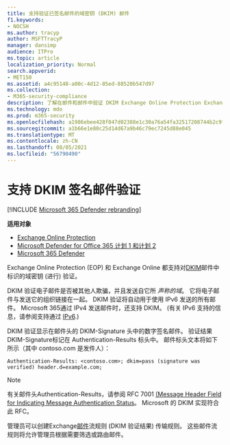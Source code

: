 ```yaml
---
title: 支持验证已签名邮件的域密钥 (DKIM) 邮件
f1.keywords:
- NOCSH
ms.author: tracyp
author: MSFTTracyP
manager: dansimp
audience: ITPro
ms.topic: article
localization_priority: Normal
search.appverid:
- MET150
ms.assetid: a4c95148-a00c-4d12-85ed-88520b547d97
ms.collection:
- M365-security-compliance
description: 了解在邮件和邮件中验证 DKIM Exchange Online Protection Exchange Online
ms.technology: mdo
ms.prod: m365-security
ms.openlocfilehash: a1986ebee428f047d02388e1c30a76a54fa32517208744b2c9fea6cbf327f024
ms.sourcegitcommit: a1b66e1e80c25d14d67a9b46c79ec7245d88e045
ms.translationtype: MT
ms.contentlocale: zh-CN
ms.lasthandoff: 08/05/2021
ms.locfileid: "56790490"
---
```

# <a name="support-for-validation-of-dkim-signed-messages"></a>支持 DKIM 签名邮件验证

[!INCLUDE [Microsoft 365 Defender rebranding](../includes/microsoft-defender-for-office.md)]

**适用对象**
- [Exchange Online Protection](exchange-online-protection-overview.md)
- [Microsoft Defender for Office 365 计划 1 和计划 2](defender-for-office-365.md)
- [Microsoft 365 Defender](../defender/microsoft-365-defender.md)

Exchange Online Protection (EOP) 和 Exchange Online 都支持对[DKIM](https://www.rfc-editor.org/rfc/rfc6376.txt)邮件中标识的域密钥 (进行) 验证。

DKIM 验证电子邮件是否被其他人欺骗，并且发送自它所 *声称的域*。 它将电子邮件与发送它的组织链接在一起。 DKIM 验证将自动用于使用 IPv6 发送的所有邮件。 Microsoft 365通过 IPv4 发送邮件时，还支持 DKIM。  (有关 IPv6 支持的信息，请参阅支持通过 [IPv6](support-for-anonymous-inbound-email-messages-over-ipv6.md).) 

DKIM 验证显示在邮件头的 DKIM-Signature 头中的数字签名邮件。 验证结果DKIM-Signature标记在 Authentication-Results 标头中。 邮件标头文本将如下所示（其中 contoso.com 是发件人）：

 `Authentication-Results: <contoso.com>; dkim=pass (signature was verified) header.d=example.com;`

> [!NOTE]
> 有关邮件头Authentication-Results，请参阅 RFC 7001 [ (Message Header Field for Indicating Message Authentication Status](https://www.rfc-editor.org/rfc/rfc7001.txt)。 Microsoft 的 DKIM 实现符合此 RFC。

管理员可以创建Exchange[邮件](/exchange/security-and-compliance/mail-flow-rules/mail-flow-rules)流规则 (DKIM 验证结果) 传输规则。 这些邮件流规则将允许管理员根据需要筛选或路由邮件。